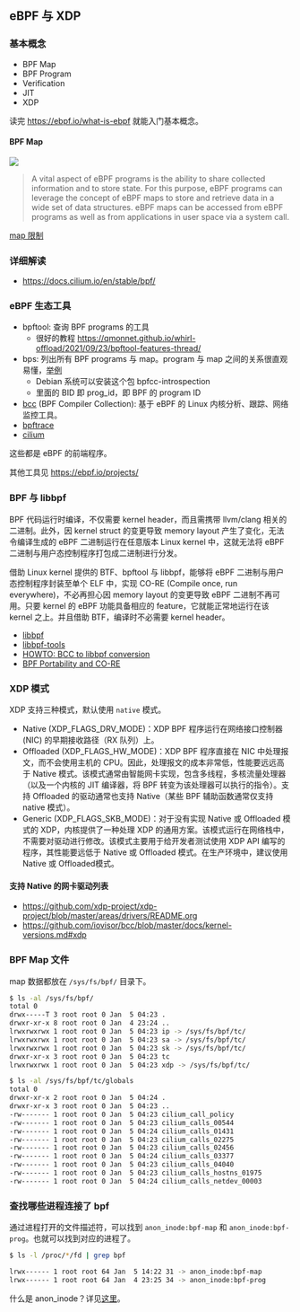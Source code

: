 ## eBPF 与 XDP

### 基本概念

- BPF Map
- BPF Program
- Verification
- JIT
- XDP

读完 https://ebpf.io/what-is-ebpf 就能入门基本概念。

#### BPF Map

![](https://ebpf.io/static/map_architecture-e7909dc59d2b139b77f901fce04f60a1.png)

> A vital aspect of eBPF programs is the ability to share collected information and to store state. For this purpose, eBPF programs can leverage the concept of eBPF maps to store and retrieve data in a wide set of data structures. eBPF maps can be accessed from eBPF programs as well as from applications in user space via a system call.

[map 限制](https://docs.cilium.io/en/stable/concepts/ebpf/maps/)

### 详细解读

- https://docs.cilium.io/en/stable/bpf/

### eBPF 生态工具

- bpftool: 查询 BPF programs 的工具
  - 很好的教程 https://qmonnet.github.io/whirl-offload/2021/09/23/bpftool-features-thread/
- bps: 列出所有 BPF programs 与 map。program 与 map 之间的关系很直观易懂，[举例](https://github.com/iovisor/bcc/blob/master/introspection/bps_example.txt)
  - Debian 系统可以安装这个包 bpfcc-introspection
  - 里面的 BID 即 prog_id，即 BPF 的 program ID
- [bcc](https://github.com/iovisor/bcc) (BPF Compiler Collection): 基于 eBPF 的 Linux 内核分析、跟踪、网络监控工具。
- [bpftrace](https://github.com/iovisor/bpftrace)
- [cilium](https://github.com/cilium/cilium)

这些都是 eBPF 的前端程序。

其他工具见 https://ebpf.io/projects/

### BPF 与 libbpf

BPF 代码运行时编译，不仅需要 kernel header，而且需携带 llvm/clang 相关的二进制。此外，因 kernel struct 的变更导致 memory layout 产生了变化，无法令编译生成的 eBPF 二进制运行在任意版本 Linux kernel 中，这就无法将 eBPF 二进制与用户态控制程序打包成二进制进行分发。

借助 Linux kernel 提供的 BTF、bpftool 与 libbpf，能够将 eBPF 二进制与用户态控制程序封装至单个 ELF 中，实现 CO-RE (Compile once, run everywhere)，不必再担心因 memory layout 的变更导致 eBPF 二进制不再可用。只要 kernel 的 eBPF 功能具备相应的 feature，它就能正常地运行在该 kernel 之上。并且借助 BTF，编译时不必需要 kernel header。

- [libbpf][]
- [libbpf-tools](https://github.com/iovisor/bcc/tree/master/libbpf-tools)
- [HOWTO: BCC to libbpf conversion](https://facebookmicrosites.github.io/bpf/blog/2020/02/20/bcc-to-libbpf-howto-guide.html)
- [BPF Portability and CO-RE](https://facebookmicrosites.github.io/bpf/blog/2020/02/19/bpf-portability-and-co-re.html)

### XDP 模式

XDP 支持三种模式，默认使用 `native` 模式。

- Native (XDP_FLAGS_DRV_MODE)：XDP BPF 程序运行在网络接口控制器 (NIC) 的早期接收路径（RX 队列）上。
- Offloaded (XDP_FLAGS_HW_MODE)：XDP BPF 程序直接在 NIC 中处理报文，而不会使用主机的 CPU。因此，处理报文的成本非常低，性能要远远高于 Native 模式。该模式通常由智能网卡实现，包含多线程，多核流量处理器（以及一个内核的 JIT 编译器，将 BPF 转变为该处理器可以执行的指令）。支持 Offloaded 的驱动通常也支持 Native（某些 BPF 辅助函数通常仅支持native 模式）。
- Generic (XDP_FLAGS_SKB_MODE)：对于没有实现 Native 或 Offloaded 模式的 XDP，内核提供了一种处理 XDP 的通用方案。该模式运行在网络栈中，不需要对驱动进行修改。该模式主要用于给开发者测试使用 XDP API 编写的程序，其性能要远低于 Native 或 Offloaded 模式。在生产环境中，建议使用 Native 或 Offloaded模式。


#### 支持 Native 的网卡驱动列表

- https://github.com/xdp-project/xdp-project/blob/master/areas/drivers/README.org
- https://github.com/iovisor/bcc/blob/master/docs/kernel-versions.md#xdp

### BPF Map 文件

map 数据都放在 `/sys/fs/bpf/` 目录下。

```sh
$ ls -al /sys/fs/bpf/
total 0
drwx-----T 3 root root 0 Jan  5 04:23 .
drwxr-xr-x 8 root root 0 Jan  4 23:24 ..
lrwxrwxrwx 1 root root 0 Jan  5 04:23 ip -> /sys/fs/bpf/tc/
lrwxrwxrwx 1 root root 0 Jan  5 04:23 sa -> /sys/fs/bpf/tc/
lrwxrwxrwx 1 root root 0 Jan  5 04:23 sk -> /sys/fs/bpf/tc/
drwxr-xr-x 3 root root 0 Jan  5 04:23 tc
lrwxrwxrwx 1 root root 0 Jan  5 04:23 xdp -> /sys/fs/bpf/tc/

$ ls -al /sys/fs/bpf/tc/globals
total 0
drwxr-xr-x 2 root root 0 Jan  5 04:24 .
drwxr-xr-x 3 root root 0 Jan  5 04:23 ..
-rw------- 1 root root 0 Jan  5 04:23 cilium_call_policy
-rw------- 1 root root 0 Jan  5 04:23 cilium_calls_00544
-rw------- 1 root root 0 Jan  5 04:24 cilium_calls_01431
-rw------- 1 root root 0 Jan  5 04:23 cilium_calls_02275
-rw------- 1 root root 0 Jan  5 04:23 cilium_calls_02456
-rw------- 1 root root 0 Jan  5 04:24 cilium_calls_03377
-rw------- 1 root root 0 Jan  5 04:23 cilium_calls_04040
-rw------- 1 root root 0 Jan  5 04:23 cilium_calls_hostns_01975
-rw------- 1 root root 0 Jan  5 04:24 cilium_calls_netdev_00003
```

[libbpf]: https://github.com/libbpf/libbpf

### 查找哪些进程连接了 bpf

通过进程打开的文件描述符，可以找到 `anon_inode:bpf-map` 和 `anon_inode:bpf-prog`。也就可以找到对应的进程了。

```sh
$ ls -l /proc/*/fd | grep bpf

lrwx------ 1 root root 64 Jan  5 14:22 31 -> anon_inode:bpf-map
lrwx------ 1 root root 64 Jan  4 23:25 34 -> anon_inode:bpf-prog
```

什么是 anon_inode？详见[这里](./anon_inode.md)。
